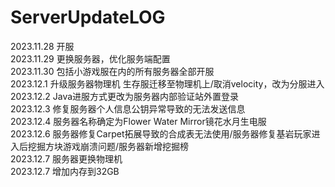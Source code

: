 # ServerUpdateLOG
2023.11.28 开服<br>
2023.11.29 更换服务器，优化服务端配置<br>
2023.11.30 包括小游戏服在内的所有服务器全部开服<br>
2023.12.1 升级服务器物理机 生存服迁移至物理机上/取消velocity，改为分服进入<br>
2023.12.2 Java进服方式更改为服务器内部验证站外置登录<br>
2023.12.3 修复服务器个人信息公钥异常导致的无法发送信息<br>
2023.12.4 服务器名称确定为Flower Water Mirror镜花水月生电服<br>
2023.12.6 服务器修复Carpet拓展导致的合成表无法使用/服务器修复基岩玩家进入后挖掘方块游戏崩溃问题/服务器新增挖掘榜<br>
2023.12.7 服务器更换物理机<br>
2023.12.7 增加内存到32GB<br>
